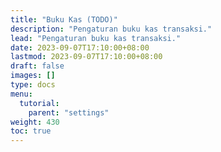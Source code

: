 ```yaml
---
title: "Buku Kas (TODO)"
description: "Pengaturan buku kas transaksi."
lead: "Pengaturan buku kas transaksi."
date: 2023-09-07T17:10:00+08:00
lastmod: 2023-09-07T17:10:00+08:00
draft: false
images: []
type: docs
menu:
  tutorial:
    parent: "settings"
weight: 430
toc: true
---
```

